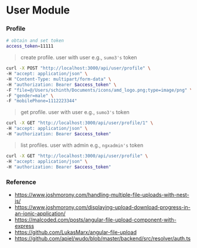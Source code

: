 # User Module


### Profile

```bash
# obtain and set token
access_token=11111
```

> create profile.  user with user e.g., `sumo3's` token
```bash
curl -X POST "http://localhost:3000/api/user/profile" \
-H "accept: application/json" \
-H "Content-Type: multipart/form-data" \
-H "authorization: Bearer $access_token" \
-F "file=@/Users/schinth/Documents/icons/amd_logo.png;type=image/png" \
-F "gender=male" \
-F "mobilePhone=1112223344"
```

> get profile.  user with user e.g., `sumo3's` token
```bash
curl -X GET "http://localhost:3000/api/user/profile/1" \
-H "accept: application/json" \
-H "authorization: Bearer $access_token"
```

> list profiles. user with admin e.g., `ngxadmin's` token
```bash
curl -X GET "http://localhost:3000/api/user/profile" \
-H "accept: application/json" \
-H "authorization: Bearer $access_token"
```


### Reference 
* https://www.joshmorony.com/handling-multiple-file-uploads-with-nest-js/
* https://www.joshmorony.com/displaying-upload-download-progress-in-an-ionic-application/
* https://malcoded.com/posts/angular-file-upload-component-with-express
* https://github.com/LukasMarx/angular-file-upload
* https://github.com/apiel/wudo/blob/master/backend/src/resolver/auth.ts
